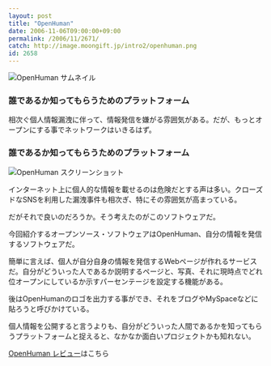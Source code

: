 ```yaml
---
layout: post
title: "OpenHuman"
date: 2006-11-06T09:00:00+09:00
permalink: /2006/11/2671/
catch: http://image.moongift.jp/intro2/openhuman.png
id: 2658
---
```

 ![OpenHuman サムネイル](http://image.moongift.jp/intro2/openhuman.t.png "OpenHuman サムネイル")
  

### 誰であるか知ってもらうためのプラットフォーム
  
相次ぐ個人情報漏洩に伴って、情報発信を嫌がる雰囲気がある。だが、もっとオープンにする事でネットワークはいきるはず。  
<!--more-->  

### 誰であるか知ってもらうためのプラットフォーム
  

![OpenHuman スクリーンショット](http://image.moongift.jp/intro2/openhuman.png "OpenHuman スクリーンショット")

  

インターネット上に個人的な情報を載せるのは危険だとする声は多い。クローズドなSNSを利用した漏洩事件も相次ぎ、特にその雰囲気が高まっている。

  

だがそれで良いのだろうか。そう考えたのがこのソフトウェアだ。

  

今回紹介するオープンソース・ソフトウェアはOpenHuman、自分の情報を発信するソフトウェアだ。

  

簡単に言えば、個人が自分自身の情報を発信するWebページが作れるサービスだ。自分がどういった人であるか説明するページと、写真、それに現時点でどれ位オープンにしているか示すパーセンテージを設定する機能がある。

  

後はOpenHumanのロゴを出力する事ができ、それをブログやMySpaceなどに貼ろうと呼びかけている。

  

個人情報を公開すると言うよりも、自分がどういった人間であるかを知ってもらうプラットフォームと捉えると、なかなか面白いプロジェクトかも知れない。

  

[OpenHuman レビュー](http://oss.moongift.jp/review/i-2672.html)はこちら

